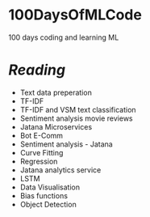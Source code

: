 # 100DaysOfMLCode
100 days coding and learning ML

# *Reading*
* Text data preperation
* TF-IDF
* TF-IDF and VSM text classification
* Sentiment analysis movie reviews
* Jatana Microservices
* Bot E-Comm
* Sentiment analysis - Jatana
* Curve Fitting
* Regression
* Jatana analytics service
* LSTM
* Data Visualisation
* Bias functions
* Object Detection
